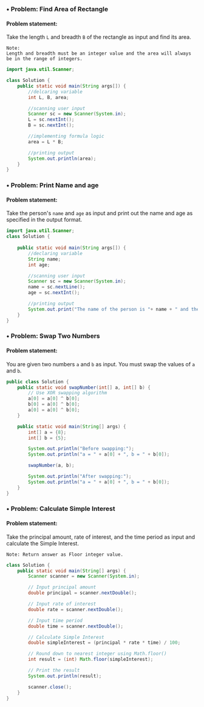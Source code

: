 ### • Problem: Find Area of Rectangle

#### Problem statement:

Take the length `L` and breadth `B` of the rectangle as input and find its area.

    Note:
    Length and breadth must be an integer value and the area will always be in the range of integers.

```Java
import java.util.Scanner;

class Solution {
    public static void main(String args[]) {
        //delcaring variable
        int L, B, area;

        //scanning user input
        Scanner sc = new Scanner(System.in);
        L = sc.nextInt();
        B = sc.nextInt();

        //implementing formula logic
        area = L * B;

        //printing output
		System.out.println(area);
    }
}
```


### • Problem: Print Name and age

#### Problem statement:

Take the person's `name` and `age` as input and print out the name and age as specified in the output format.

```Java
import java.util.Scanner;
class Solution {
	
	public static void main(String args[]) {
		//declaring variable
		String name;
		int age;

		//scanning user input
		Scanner sc = new Scanner(System.in);
		name = sc.nextLine();
		age = sc.nextInt();

        //printing output
		System.out.print("The name of the person is "+ name + " and the age is "+ age +"." );
	}
}
```


### • Problem: Swap Two Numbers

#### Problem statement:

You are given two numbers `a` and `b` as input. You must swap the values of `a` and `b`.

```Java
public class Solution {
    public static void swapNumber(int[] a, int[] b) {
        // Use XOR swapping algorithm
        a[0] = a[0] ^ b[0];
        b[0] = a[0] ^ b[0];
        a[0] = a[0] ^ b[0];
    }

    public static void main(String[] args) {
        int[] a = {8};
        int[] b = {5};

        System.out.println("Before swapping:");
        System.out.println("a = " + a[0] + ", b = " + b[0]);

        swapNumber(a, b);

        System.out.println("After swapping:");
        System.out.println("a = " + a[0] + ", b = " + b[0]);
    }
}
```


### • Problem: Calculate Simple Interest

#### Problem statement:
Take the principal amount, rate of interest, and the time period as input and calculate the Simple Interest.

    Note: Return answer as Floor integer value.

```Java
class Solution {
    public static void main(String[] args) {
        Scanner scanner = new Scanner(System.in);

        // Input principal amount
        double principal = scanner.nextDouble();

        // Input rate of interest
        double rate = scanner.nextDouble();

        // Input time period
        double time = scanner.nextDouble();

        // Calculate Simple Interest
        double simpleInterest = (principal * rate * time) / 100;

        // Round down to nearest integer using Math.floor()
        int result = (int) Math.floor(simpleInterest);

        // Print the result
        System.out.println(result);

        scanner.close();
    }
}
```